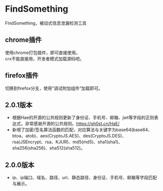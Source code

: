 # FindSomething
FindSomething，被动式信息泄漏检测工具
## chrome插件
使用chrome打包插件，即可直接使用。  
crx不能直接用，开发者模式加载源码吧。
## firefox插件
切换到firefox分支，使用“调试附加组件”加载即可。


## 2.0.1版本
- 根据Hae的开源的公共规则更新了身份证、手机号、邮箱、jwt等字段的正则表达式，非常感谢开源的公共规则。https://gh0st.cn/HaE/
- 新增了加密/签名算法函数的匹配，对应算法与关键字为base64(base64、btoa、atob)、aes(CryptoJS.AES)、des(CryptoJS.DES)、rsa(JSEncrypt、rsa、KJUR)、md5(md5)、sha1(sha1)、sha256(sha256)、sha512(sha512)。

## 2.0.0版本
- ip、ip端口、域名、路径、url、静态路径、身份证、手机号、邮箱等字段匹配与展示。
